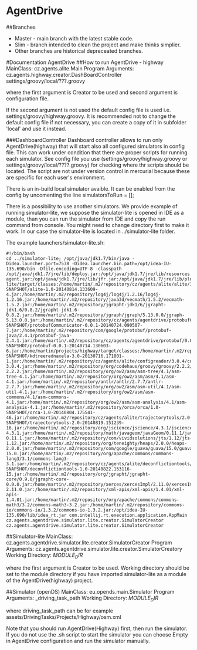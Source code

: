 # AgentDrive

##Branches
- Master - main branch with the latest stable code.
- Slim - branch intended to clean the project and make thinks simplier.
- Other branches are historical depreceated branches.

#Documentation AgentDrive
##How to run
AgentDrive - highway
MainClass: cz.agents.alite.Main
Program Arguments: cz.agents.highway.creator.DashBoardController settings/groovy/local/???.groovy

where the first argument is Creator to be used and second argument is configuration file.

If the second argument is not used the default config file is used i.e. settings/groovy/highway.groovy. It is recommended not to change the default config file if not necessary, you can create a copy of it in subfolder 'local' and use it instead.

###DashboardController
Dashboard controller allows to run only AgentDrive(highway) that will start also all configured simulators in config file. This can work under condition that there are proper scripts for running each simulator.
See config file you use (settings/groovy/highway.groovy or settings/groovy/local/????.groovy) for checking where thr scripts should be located. The script are not under version control in mercurial because these are specific for each user's environment.

There is an in-build local simulator avaible. It can be enabled from the config by uncomenting the line simulatorsToRun = [];

There is a possibility to use another simulators.
We provide example of running simulator-lite, we suppose the simulator-lite is opened in IDE as a module, than you can run the simulator from IDE and copy the run command from console. You might need to change directory first to make it work. In our case the simulator-lite is located in ../simulator-lite folder.

The example launchers/simulator-lite.sh:
```
#!/bin/bash
cd ../simulator-lite; /opt/java/jdk1.7/bin/java -Didea.launcher.port=7538 -Didea.launcher.bin.path=/opt/idea-IU-135.690/bin -Dfile.encoding=UTF-8 -classpath /opt/java/jdk1.7/jre/lib/deploy.jar:/opt/java/jdk1.7/jre/lib/resources.jar:/opt/java/jdk1.7/jre/lib/jsse.jar:/opt/java/jdk1.7/jre/lib/management-agent.jar:/opt/java/jdk1.7/jre/lib/jfr.jar:/opt/java/jdk1.7/jre/lib/plugin.jar:/opt/java/jdk1.7/jre/lib/jfxrt.jar:/opt/java/jdk1.7/jre/lib/charsets.jar:/opt/java/jdk1.7/jre/lib/jce.jar:/opt/java/jdk1.7/jre/lib/rt.jar:/opt/java/jdk1.7/jre/lib/javaws.jar:/opt/java/jdk1.7/jre/lib/ext/zipfs.jar:/opt/java/jdk1.7/jre/lib/ext/localedata.jar:/opt/java/jdk1.7/jre/lib/ext/dnsns.jar:/opt/java/jdk1.7/jre/lib/ext/sunec.jar:/opt/java/jdk1.7/jre/lib/ext/sunjce_provider.jar:/opt/java/jdk1.7/jre/lib/ext/sunpkcs11.jar:/home/martin/projects/simulator-lite/target/classes:/home/martin/.m2/repository/cz/agents/alite/alite/1.0-SNAPSHOT/alite-1.0-20140814.133609-4.jar:/home/martin/.m2/repository/log4j/log4j/1.2.16/log4j-1.2.16.jar:/home/martin/.m2/repository/java3d/vecmath/1.5.2/vecmath-1.5.2.jar:/home/martin/.m2/repository/jgrapht-jdk1/6/jgrapht-jdk1.6/0.8.2/jgrapht-jdk1.6-0.8.2.jar:/home/martin/.m2/repository/jgraph/jgraph/5.13.0.0/jgraph-5.13.0.0.jar:/home/martin/.m2/repository/cz/agents/agentdrive/protobufCommunicator/0.0.1-SNAPSHOT/protobufCommunicator-0.0.1-20140724.090507-7.jar:/home/martin/.m2/repository/com/google/protobuf/protobuf-java/2.4.1/protobuf-java-2.4.1.jar:/home/martin/.m2/repository/cz/agents/agentdrive/protobuf/0.0.1-SNAPSHOT/protobuf-0.0.1-20140714.130603-6.jar:/home/martin/projects/highway/target/classes:/home/martin/.m2/repository/ags/utils/dataStructures/kdtreerednaxela/3.0-SNAPSHOT/kdtreerednaxela-3.0-20130716.171801-1.jar:/home/martin/.m2/repository/cz/agents/alite/configreader/3.0.4/configreader-3.0.4.jar:/home/martin/.m2/repository/org/codehaus/groovy/groovy/2.2.2/groovy-2.2.2.jar:/home/martin/.m2/repository/org/ow2/asm/asm-tree/4.1/asm-tree-4.1.jar:/home/martin/.m2/repository/org/ow2/asm/asm/4.1/asm-4.1.jar:/home/martin/.m2/repository/antlr/antlr/2.7.7/antlr-2.7.7.jar:/home/martin/.m2/repository/org/ow2/asm/asm-util/4.1/asm-util-4.1.jar:/home/martin/.m2/repository/org/ow2/asm/asm-commons/4.1/asm-commons-4.1.jar:/home/martin/.m2/repository/org/ow2/asm/asm-analysis/4.1/asm-analysis-4.1.jar:/home/martin/.m2/repository/orca/orca/1.0-SNAPSHOT/orca-1.0-20140804.175541-46.jar:/home/martin/.m2/repository/cz/agents/alite/trajectorytools/2.0-SNAPSHOT/trajectorytools-2.0-20140819.151239-16.jar:/home/martin/.m2/repository/org/jscience/jscience/4.3.1/jscience-4.3.1.jar:/home/martin/.m2/repository/math/javageom/javaGeom/0.11.1/javaGeom-0.11.1.jar:/home/martin/.m2/repository/com/vividsolutions/jts/1.12/jts-1.12.jar:/home/martin/.m2/repository/org/teneighty/heaps/2.0.0/heaps-2.0.0.jar:/home/martin/.m2/repository/com/google/guava/guava/15.0/guava-15.0.jar:/home/martin/.m2/repository/org/apache/commons/commons-lang3/3.1/commons-lang3-3.1.jar:/home/martin/.m2/repository/cz/agents/alite/deconflictiontools/1.0-SNAPSHOT/deconflictiontools-1.0-20140822.153116-15.jar:/home/martin/.m2/repository/org/jgrapht/jgrapht-core/0.9.0/jgrapht-core-0.9.0.jar:/home/martin/.m2/repository/xerces/xercesImpl/2.11.0/xercesImpl-2.11.0.jar:/home/martin/.m2/repository/xml-apis/xml-apis/1.4.01/xml-apis-1.4.01.jar:/home/martin/.m2/repository/org/apache/commons/commons-math3/3.2/commons-math3-3.2.jar:/home/martin/.m2/repository/commons-io/commons-io/1.3.2/commons-io-1.3.2.jar:/opt/idea-IU-135.690/lib/idea_rt.jar com.intellij.rt.execution.application.AppMain cz.agents.agentdrive.simulator.lite.creator.SimulatorCreator cz.agents.agentdrive.simulator.lite.creator.SimulatorCreator
```

##Simulator-lite
MainClass: cz.agents.agentdrive.simulator.lite.creator.SimulatorCreator
Program Arguments: cz.agents.agentdrive.simulator.lite.creator.SimulatorCreatory
Working Directory: $MODULE_DIR$

where the first argument is Creator to be used. Working directory should be set to the module directory if you have imported simulator-lite as a module of the AgentDrive(highway) project.


##Simulator (openDS)
MainClass: eu.opends.main.Simulator
Program Arguments: _driving_task_path
Working Directory: $MODULE_DIR$

where driving_task_path can be for example assets/DrivingTasks/Projects/Highway/osm.xml

Note that you should run AgentDrive(Highway) first, then run the simulator.
If you do not use the .sh script to start the simulator you can choose Empty in AgentDrive configuration and run the simulator manually.

